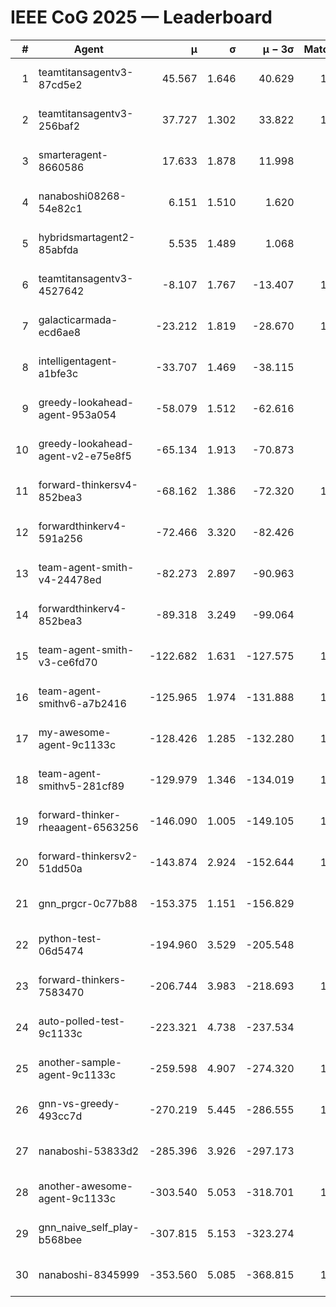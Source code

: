 # IEEE CoG 2025 — Leaderboard

| # | Agent | μ | σ | μ − 3σ | Matches | Updated |
|---:|---|---:|---:|---:|---:|---|
| 1 | teamtitansagentv3-87cd5e2 | 45.567 | 1.646 | 40.629 | 1100 | 2025-08-27 03:05 |
| 2 | teamtitansagentv3-256baf2 | 37.727 | 1.302 | 33.822 | 1120 | 2025-08-27 03:05 |
| 3 | smarteragent-8660586 | 17.633 | 1.878 | 11.998 | 794 | 2025-08-27 03:05 |
| 4 | nanaboshi08268-54e82c1 | 6.151 | 1.510 | 1.620 | 960 | 2025-08-27 03:05 |
| 5 | hybridsmartagent2-85abfda | 5.535 | 1.489 | 1.068 | 733 | 2025-08-27 03:05 |
| 6 | teamtitansagentv3-4527642 | -8.107 | 1.767 | -13.407 | 1020 | 2025-08-27 03:05 |
| 7 | galacticarmada-ecd6ae8 | -23.212 | 1.819 | -28.670 | 1060 | 2025-08-27 03:05 |
| 8 | intelligentagent-a1bfe3c | -33.707 | 1.469 | -38.115 | 948 | 2025-08-27 03:05 |
| 9 | greedy-lookahead-agent-953a054 | -58.079 | 1.512 | -62.616 | 978 | 2025-08-27 03:05 |
| 10 | greedy-lookahead-agent-v2-e75e8f5 | -65.134 | 1.913 | -70.873 | 938 | 2025-08-27 03:05 |
| 11 | forward-thinkersv4-852bea3 | -68.162 | 1.386 | -72.320 | 1124 | 2025-08-27 03:05 |
| 12 | forwardthinkerv4-591a256 | -72.466 | 3.320 | -82.426 | 932 | 2025-08-27 03:05 |
| 13 | team-agent-smith-v4-24478ed | -82.273 | 2.897 | -90.963 | 960 | 2025-08-27 03:05 |
| 14 | forwardthinkerv4-852bea3 | -89.318 | 3.249 | -99.064 | 827 | 2025-08-27 03:05 |
| 15 | team-agent-smith-v3-ce6fd70 | -122.682 | 1.631 | -127.575 | 1160 | 2025-08-27 03:05 |
| 16 | team-agent-smithv6-a7b2416 | -125.965 | 1.974 | -131.888 | 1160 | 2025-08-27 03:05 |
| 17 | my-awesome-agent-9c1133c | -128.426 | 1.285 | -132.280 | 1420 | 2025-08-27 03:05 |
| 18 | team-agent-smithv5-281cf89 | -129.979 | 1.346 | -134.019 | 1160 | 2025-08-27 03:05 |
| 19 | forward-thinker-rheaagent-6563256 | -146.090 | 1.005 | -149.105 | 1142 | 2025-08-27 03:05 |
| 20 | forward-thinkersv2-51dd50a | -143.874 | 2.924 | -152.644 | 1042 | 2025-08-27 03:05 |
| 21 | gnn_prgcr-0c77b88 | -153.375 | 1.151 | -156.829 | 940 | 2025-08-27 03:05 |
| 22 | python-test-06d5474 | -194.960 | 3.529 | -205.548 | 840 | 2025-08-27 03:05 |
| 23 | forward-thinkers-7583470 | -206.744 | 3.983 | -218.693 | 1120 | 2025-08-27 03:05 |
| 24 | auto-polled-test-9c1133c | -223.321 | 4.738 | -237.534 | 780 | 2025-08-27 03:05 |
| 25 | another-sample-agent-9c1133c | -259.598 | 4.907 | -274.320 | 1200 | 2025-08-27 03:05 |
| 26 | gnn-vs-greedy-493cc7d | -270.219 | 5.445 | -286.555 | 1020 | 2025-08-27 03:05 |
| 27 | nanaboshi-53833d2 | -285.396 | 3.926 | -297.173 | 960 | 2025-08-27 03:05 |
| 28 | another-awesome-agent-9c1133c | -303.540 | 5.053 | -318.701 | 1140 | 2025-08-27 03:05 |
| 29 | gnn_naive_self_play-b568bee | -307.815 | 5.153 | -323.274 | 800 | 2025-08-27 03:05 |
| 30 | nanaboshi-8345999 | -353.560 | 5.085 | -368.815 | 1160 | 2025-08-27 03:05 |
